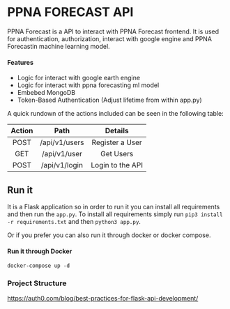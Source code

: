 # PPNA FORECAST API

PPNA Forecast is a API to interact with PPNA Forecast frontend. It is used for authentication, authorization, interact with google engine and PPNA Forecastin machine learning model. 


#### Features
 - Logic for interact with google earth engine 
 - Logic for interact with ppna forecasting ml model
 - Embebed MongoDB 
 - Token-Based Authentication (Adjust lifetime from within app.py)


A quick rundown of the actions included can be seen in the following table:

| **Action** |            **Path**           |                     **Details**                    |
|:----------:|:-----------------------------:|:--------------------------------------------------:|
|    POST    |           /api/v1/users       |                 Register a User                    |
|     GET    |           /api/v1/user        |                 Get Users                          |
|    POST    |           /api/v1/login       |                 Login to the API                   |




 ## Run it
It is a Flask application so in order to run it you can install all requirements and then run the `app.py`.
To install all requirements simply run `pip3 install -r requirements.txt` and then `python3 app.py`.

Or if you prefer you can also run it through docker or docker compose.

 #### Run it through Docker

~~~~
docker-compose up -d
~~~~

### Project Structure 

https://auth0.com/blog/best-practices-for-flask-api-development/
